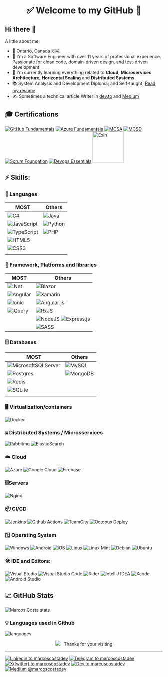 <h1 align="center"> 
	✅ Welcome to my GitHub 🚀
</h1>

## Hi there 👋


A little about me:

- 📍  Ontario, Canada 🇨🇦.
- 🔭  I'm a Software Engineer with over 11 years of professional experience. Passionate for clean code, domain-driven design, and test-driven development.
- 🌱  I'm currently learning everything related to **Cloud**, **Microservices Architecture**, **Horizontal Scaling** and **Distributed Systems**.
- 📚  System Analysis and Development Diploma; and Self-taught; [Read my resume](https://read.cv/marcoscostadev)
- ✍️  Sometimes a technical article Writer in [dev.to](https://dev.to/marcoscostadev) and [Medium](https://medium.com/@MarcosCostaDev)

## 🎓 Certifications
[![GitHub Fundamentals](https://images.credly.com/size/100x100/images/024d0122-724d-4c5a-bd83-cfe3c4b7a073/image.png)](https://bit.ly/3RQRjJi)
[![Azure Fundamentals](https://images.credly.com/size/100x100/images/be8fcaeb-c769-4858-b567-ffaaa73ce8cf/image.png)](https://bit.ly/3APJCv8)
[![MCSA](https://images.credly.com/size/100x100/images/b87c24db-0e54-4f78-8059-eb47675d585d/MCSA-Web_Applications.png)](http://bit.ly/39MoiWq) 
[![MCSD](https://images.credly.com/size/100x100/images/38ac16bb-aba0-449f-912d-a0112adc5657/MCSD-App_Builder.png)](https://bit.ly/3gLCanA) 
[![Scrum Foundation](https://images.credly.com/size/100x100/images/4e3d6f9f-55d7-4ea7-b0e6-f4d4ff543e22/image.png)](https://www.credly.com/badges/cdfe20f7-7ba1-42cd-8883-b1b19b3ded2a) 
[![Devops Essentials](https://images.credly.com/size/100x100/images/9a67731c-fdeb-40d5-bf35-aab041b3020b/image.png)](https://www.credly.com/badges/16624e2c-24ee-4e69-a9af-5a220d2ee079) 
[<img src="https://app.exeed.pro:443/api/Images/BadgeTemplate/3" alt="Exin" width="100"/>](https://bit.ly/2W7uYtX)

## ⚡ Skills:

### 🧰 Languages
|  MOST | Others  |
|---|---|
| ![C#](https://img.shields.io/badge/c%23-%23239120.svg?style=for-the-badge&logo=csharp&logoColor=white&style=plastic) | ![Java](https://img.shields.io/badge/java-%23ED8B00.svg?style=for-the-badge&logo=openjdk&logoColor=white&style=plastic) |
| ![JavaScript](https://img.shields.io/badge/javascript-%23323330.svg?style=for-the-badge&logo=javascript&logoColor=%23F7DF1E&style=plastic) | ![Python](https://img.shields.io/badge/python-3670A0?style=for-the-badge&logo=python&logoColor=ffdd54&style=plastic) |
| ![TypeScript](https://img.shields.io/badge/typescript-%23007ACC.svg?style=for-the-badge&logo=typescript&logoColor=white&style=plastic) | ![PHP](https://img.shields.io/badge/php-%23777BB4.svg?style=for-the-badge&logo=php&logoColor=white&style=plastic)  |
| ![HTML5](https://img.shields.io/badge/html5-%23E34F26.svg?style=for-the-badge&logo=html5&logoColor=white&style=plastic)  | |
| ![CSS3](https://img.shields.io/badge/css3-%231572B6.svg?style=for-the-badge&logo=css3&logoColor=white&style=plastic)  
|   |   |

### 🔨 Framework, Platforms and libraries
|  MOST | Others  |
|---|---|
| ![.Net](https://img.shields.io/badge/.NET-5C2D91?style=for-the-badge&logo=.net&logoColor=white&style=plastic)  | ![Blazor](https://img.shields.io/badge/blazor-%235C2D91.svg?style=for-the-badge&logo=blazor&logoColor=white&style=plastic) |
| ![Angular](https://img.shields.io/badge/angular-%23DD0031.svg?style=for-the-badge&logo=angular&logoColor=white&style=plastic) | ![Xamarin](https://img.shields.io/badge/Xamarin-3199DC?style=for-the-badge&logo=xamarin&logoColor=white&style=plastic) |
| ![Ionic](https://img.shields.io/badge/Ionic-%233880FF.svg?style=for-the-badge&logo=Ionic&logoColor=white&style=plastic) | ![Angular.js](https://img.shields.io/badge/angular.js-%23E23237.svg?style=for-the-badge&logo=angularjs&logoColor=white&style=plastic) |
| ![jQuery](https://img.shields.io/badge/jquery-%230769AD.svg?style=for-the-badge&logo=jquery&logoColor=white&style=plastic)  | ![RxJS](https://img.shields.io/badge/rxjs-%23B7178C.svg?style=for-the-badge&logo=reactivex&logoColor=white&style=plastic)  |
|  | ![NodeJS](https://img.shields.io/badge/node.js-6DA55F?style=for-the-badge&logo=node.js&logoColor=white&style=plastic) ![Express.js](https://img.shields.io/badge/express.js-%23404d59.svg?style=for-the-badge&logo=express&logoColor=%2361DAFB&style=plastic) |
|   | ![SASS](https://img.shields.io/badge/SASS-hotpink.svg?style=for-the-badge&logo=SASS&logoColor=white&style=plastic)  |


### 🗄️ Databases

|  MOST | Others  |
|---|---|
| ![MicrosoftSQLServer](https://img.shields.io/badge/Microsoft%20SQL%20Server-CC2927?style=for-the-badge&logo=microsoft%20sql%20server&logoColor=white&style=plastic) | ![MySQL](https://img.shields.io/badge/mysql-%2300f.svg?style=for-the-badge&logo=mysql&logoColor=white&style=plastic) |
| ![Postgres](https://img.shields.io/badge/postgres-%23316192.svg?style=for-the-badge&logo=postgresql&logoColor=white&style=plastic) | ![MongoDB](https://img.shields.io/badge/MongoDB-%234ea94b.svg?style=for-the-badge&logo=mongodb&logoColor=white&style=plastic) |
| ![Redis](https://img.shields.io/badge/redis-%23DD0031.svg?style=for-the-badge&logo=redis&logoColor=white&style=plastic) | |
| ![SQLite](https://img.shields.io/badge/sqlite-%2307405e.svg?style=for-the-badge&logo=sqlite&logoColor=white&style=plastic)  |  |
|   |   |






### 🖥️ Virtualization/containers
![Docker](https://img.shields.io/badge/docker-%230db7ed.svg?style=for-the-badge&logo=docker&logoColor=white&style=plastic)

### 🔛 Distributed Systems / Microsservices
![Rabbitmq](https://img.shields.io/badge/rabbitmq-f47b20?style=for-the-badge&logo=rabbitmq&logoColor=white&style=plastic) 
![ElasticSearch](https://img.shields.io/badge/-ElasticSearch-005571?style=for-the-badge&logo=elasticsearch&style=plastic)

### ☁️ Cloud
![Azure](https://img.shields.io/badge/azure-%230072C6.svg?style=for-the-badge&logo=azure-devops&logoColor=white&style=plastic) 
![Google Cloud](https://img.shields.io/badge/GoogleCloud-%234285F4.svg?style=for-the-badge&logo=google-cloud&logoColor=white&style=plastic) 
![Firebase](https://img.shields.io/badge/firebase-%23039BE5.svg?style=for-the-badge&logo=firebase&style=plastic) 

### 🗄️Servers
![Nginx](https://img.shields.io/badge/nginx-%23009639.svg?style=for-the-badge&logo=nginx&logoColor=white&style=plastic)

### 📦 CI/CD
![Jenkins](https://img.shields.io/badge/jenkins-%232C5263.svg?style=for-the-badge&logo=jenkins&logoColor=white&style=plastic)
![Github Actions](https://img.shields.io/badge/githubactions-%232671E5.svg?style=for-the-badge&logo=githubactions&logoColor=white&style=plastic) 
![TeamCity](https://img.shields.io/badge/teamcity-000000.svg?style=for-the-badge&logo=teamcity&logoColor=white&style=plastic)
![Octopus Deploy](https://img.shields.io/badge/octopus%20deploy-0D80D8?style=for-the-badge&logo=octopusdeploy&logoColor=white&style=plastic)

### 🪟 Operating System
![Windows](https://img.shields.io/badge/Windows-0078D6?style=for-the-badge&logo=windows&logoColor=white&style=plastic)
![Android](https://img.shields.io/badge/Android-3DDC84?style=for-the-badge&logo=android&logoColor=white&style=plastic)
![iOS](https://img.shields.io/badge/iOS-000000?style=for-the-badge&logo=ios&logoColor=white&style=plastic)
![Linux](https://img.shields.io/badge/Linux-FCC624?style=for-the-badge&logo=linux&logoColor=black&style=plastic) 
![Linux Mint](https://img.shields.io/badge/Linux%20Mint-87CF3E?style=for-the-badge&logo=Linux%20Mint&logoColor=white&style=plastic)
![Debian](https://img.shields.io/badge/Debian-D70A53?style=for-the-badge&logo=debian&logoColor=white&style=plastic)
![Ubuntu](https://img.shields.io/badge/Ubuntu-E95420?style=for-the-badge&logo=ubuntu&logoColor=white&style=plastic)

### 🛠 IDE and Editors:
![Visual Studio](https://img.shields.io/badge/VisualStudio-5C2D91.svg?style=for-the-badge&logo=visual-studio&logoColor=white&style=plastic) 
![Visual Studio Code](https://img.shields.io/badge/VisualStudioCode-0078d7.svg?style=for-the-badge&logo=visual-studio-code&logoColor=white&style=plastic)
![Rider](https://img.shields.io/badge/Rider-000000.svg?style=for-the-badge&logo=Rider&logoColor=white&color=black&labelColor=crimson&style=plastic)
![IntelliJ IDEA](https://img.shields.io/badge/IntelliJIDEA-000000.svg?style=for-the-badge&logo=intellij-idea&logoColor=white&style=plastic)
![Xcode](https://img.shields.io/badge/Xcode-007ACC?style=for-the-badge&logo=Xcode&logoColor=white&style=plastic)
![Android Studio](https://img.shields.io/badge/Android%20Studio-3DDC84.svg?style=for-the-badge&logo=android-studio&logoColor=white&style=plastic)


## 📈 GitHub Stats
 
![Marcos Costa stats](https://github-readme-stats.vercel.app/api?username=marcoscostadev&theme=cobalt&show_icons=true)

### 💡  Languages used in Github
![languages](https://github-readme-stats.vercel.app/api/top-langs/?username=marcoscostadev&hide=scss&layout=compact&theme=cobalt&title_color=2ED3EA)

<p align="center">
<img src="https://badges.pufler.dev/visits/marcoscostadev/marcoscostadev"></img> &nbsp;
Thanks for your visiting
</p>

<hr>

[![Linkedin to marcoscostadev](https://img.shields.io/badge/@marcoscostadev-%230077B5.svg?style=for-the-badge&logo=linkedin&logoColor=white&style=plastic)](https://www.linkedin.com/in/marcoscostadev/)
[![Telegram to marcoscostadev](https://img.shields.io/badge/@marcoscostadev-2CA5E0?style=for-the-badge&logo=telegram&logoColor=white&style=plastic)](https://t.me/marcoscostadev)
[![X(twitter) to marcoscostadev](https://img.shields.io/badge/@marcoscostadev-%23000000.svg?style=for-the-badge&logo=X&logoColor=white&style=plastic)](https://twitter.com/MarcosCostaDev)
[![Dev.to marcoscostadev](https://img.shields.io/badge/@marcoscostadev-0A0A0A?style=for-the-badge&logo=dev.to&logoColor=white&style=plastic)](https://dev.to/marcoscostadev)
[![Medium @marcoscostadev](https://img.shields.io/badge/@marcoscostadev-12100E?style=for-the-badge&logo=medium&logoColor=white&style=plastic)](https://medium.com/@MarcosCostaDev)
